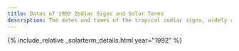 ```yaml
---
title: Dates of 1992 Zodiac Signs and Solar Terms
description: The dates and times of the tropical zodiac signs, widely used in western astrology, and solar terms of year 1992
---
```

{% include_relative _solarterm_details.html year="1992" %}
